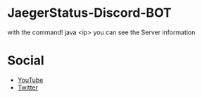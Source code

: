 # JaegerStatus-Discord-BOT
with the command! java &lt;ip> you can see the Server information

# Social
- [YouTube](https://www.youtube.com/channel/UCkTXxg_RVTRaiWWCZjZcVZA)
- [Twitter](https://twitter.com/JaegerDevelopm1)
